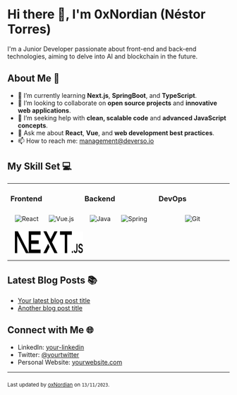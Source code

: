 # Hi there 👋, I'm 0xNordian (Néstor Torres)

I'm a Junior Developer passionate about front-end and back-end technologies, aiming to delve into AI and blockchain in the future.

## About Me 📖

- 🌱 I’m currently learning **Next.js**, **SpringBoot**, and **TypeScript**.
- 👯 I’m looking to collaborate on **open source projects** and **innovative web applications**.
- 🤔 I’m seeking help with **clean, scalable code** and **advanced JavaScript concepts**.
- 💬 Ask me about **React**, **Vue**, and **web development best practices**.
- 📫 How to reach me: [management@deverso.io](mailto:management@deverso.io)

## My Skill Set 💻

<table><tr><td valign="top" width="33%">

### Frontend  
<div align="center">  
<img style="margin: 10px" src="icons/react.svg" alt="React" height="50"/>
<img style="margin: 10px" src="icons/vue.svg" alt="Vue.js" height="50"/>
<img style="margin: 10px" src="icons/nextjs.svg" alt="Next.js" height="50"/>
<!-- Add other icons here -->
</div></td><td valign="top" width="33%">

### Backend  
<div align="center">  
<img style="margin: 10px" src="icons/java.svg" alt="Java" height="50"/>
<img style="margin: 10px" src="icons/spring.svg" alt="Spring" height="50"/>
<!-- Add other icons here -->
</div></td><td valign="top" width="33%">

### DevOps  
<div align="center">  
<img style="margin: 10px" src="icons/git.svg" alt="Git" height="50"/>
<!-- Add other icons here -->
</div></td></tr></table>  

## Latest Blog Posts 📚

<!-- BLOG-POST-LIST:START -->
- [Your latest blog post title](link-to-post)
- [Another blog post title](link-to-post)
<!-- BLOG-POST-LIST:END -->

## Connect with Me 🌐
- LinkedIn: [your-linkedin](https://www.linkedin.com/in/torres-nestor/)
- Twitter: [@yourtwitter](https://twitter.com/yourtwitter)
- Personal Website: [yourwebsite.com](http://yourwebsite.com)

---
<sub>Last updated by [oxNordian](https://github.com/0xNordian) on `13/11/2023`.</sub>
